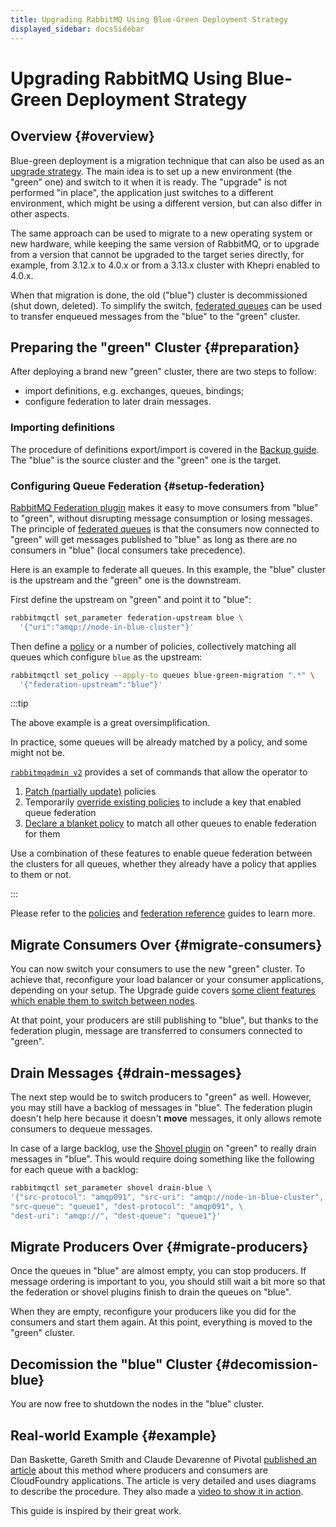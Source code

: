 ```yaml
---
title: Upgrading RabbitMQ Using Blue-Green Deployment Strategy
displayed_sidebar: docsSidebar
---
```

<!--
Copyright (c) 2005-2025 Broadcom. All Rights Reserved. The term "Broadcom" refers to Broadcom Inc. and/or its subsidiaries.

All rights reserved. This program and the accompanying materials
are made available under the terms of the under the Apache License,
Version 2.0 (the "License”); you may not use this file except in compliance
with the License. You may obtain a copy of the License at

https://www.apache.org/licenses/LICENSE-2.0

Unless required by applicable law or agreed to in writing, software
distributed under the License is distributed on an "AS IS" BASIS,
WITHOUT WARRANTIES OR CONDITIONS OF ANY KIND, either express or implied.
See the License for the specific language governing permissions and
limitations under the License.
-->

# Upgrading RabbitMQ Using Blue-Green Deployment Strategy

## Overview {#overview}

Blue-green deployment is a migration technique that can also be used as an [upgrade strategy](./upgrade).
The main idea is to set up a new environment (the "green" one) and switch to it
when it is ready. The "upgrade" is not performed "in place", the application just switches
to a different environment, which might be using a different version, but can
also differ in other aspects.

The same approach can be used to migrate to a new operating system or new hardware, while keeping the same version of RabbitMQ,
or to upgrade from a version that cannot be upgraded to the target series directly,
for example, from 3.12.x to 4.0.x or from a 3.13.x cluster with Khepri enabled to 4.0.x.

When that migration is done, the old ("blue") cluster is decommissioned (shut down, deleted).
To simplify the switch, [federated queues](./federated-queues)
can be used to transfer enqueued messages from the "blue" to the "green" cluster.
## Preparing the "green" Cluster {#preparation}

After deploying a brand new "green" cluster, there are two steps to follow:

 * import definitions, e.g. exchanges, queues, bindings;
 * configure federation to later drain messages.

### Importing definitions

The procedure of definitions export/import is
covered in the [Backup guide](./backup#definitions-export).
The "blue" is the source cluster and the "green" one is the target.

### Configuring Queue Federation {#setup-federation}

[RabbitMQ Federation plugin](./federation) makes it easy to move consumers
from "blue" to "green", without disrupting message consumption or losing messages.
The principle of [federated queues](./federated-queues) is that the consumers
now connected to "green" will get messages published to "blue" as long as there are
no consumers in "blue" (local consumers take precedence).

Here is an example to federate all queues. In this example, the "blue" cluster
is the upstream and the "green" one is the downstream.

First define the upstream on "green" and point it to "blue":

```bash
rabbitmqctl set_parameter federation-upstream blue \
  '{"uri":"amqp://node-in-blue-cluster"}'
```

Then define a [policy](./policies) or a number of policies, collectively matching all queues
which configure `blue` as the upstream:

```bash
rabbitmqctl set_policy --apply-to queues blue-green-migration ".*" \
  '{"federation-upstream":"blue"}'
```

:::tip

The above example is a great oversimplification.

In practice, some queues will be already matched by a policy,
and some might not be.

[`rabbitmqadmin v2`](./management-cli) provides a set of commands
that allow the operator to

1. [Patch (partially update)](./policies#patching) policies
2. Temporarily [override existing policies](./policies#override)
to include a key that enabled queue federation
3. [Declare a blanket policy](./policies#blanket) to match all other queues
to enable federation for them

Use a combination of these features to enable queue federation
between the clusters for all queues, whether they already have
a policy that applies to them or not.

:::

Please refer to the [policies](./policies) and
[federation reference](./federation-reference) guides to learn more.

## Migrate Consumers Over {#migrate-consumers}

You can now switch your consumers to use the new "green" cluster. To achieve
that, reconfigure your load balancer or your consumer applications, depending
on your setup. The Upgrade guide covers [some client features which enable
them to switch between nodes](./upgrade#rabbitmq-restart-handling).

At that point, your producers are still publishing to "blue", but thanks to
the federation plugin, message are transferred to consumers connected to "green".

## Drain Messages {#drain-messages}

The next step would be to switch producers to "green" as well. However, you may
still have a backlog of messages in "blue". The federation plugin doesn't help
here because it doesn't **move** messages, it only allows remote consumers to
dequeue messages.

In case of a large backlog, use the [Shovel plugin](./shovel-dynamic)
on "green" to really drain messages in "blue". This would require doing something
like the following for each queue with a backlog:

```bash
rabbitmqctl set_parameter shovel drain-blue \
'{"src-protocol": "amqp091", "src-uri": "amqp://node-in-blue-cluster", \
"src-queue": "queue1", "dest-protocol": "amqp091", \
"dest-uri": "amqp://", "dest-queue": "queue1"}'
```

## Migrate Producers Over {#migrate-producers}

Once the queues in "blue" are almost empty, you can stop producers. If message
ordering is important to you, you should still wait a bit more so that the
federation or shovel plugins finish to drain the queues on "blue".

When they are empty, reconfigure your producers like you did for the consumers
and start them again. At this point, everything is moved to the "green" cluster.

## Decomission the "blue" Cluster {#decomission-blue}

You are now free to shutdown the nodes in the "blue" cluster.

## Real-world Example {#example}

Dan Baskette, Gareth Smith and Claude Devarenne of Pivotal
[published an article](https://content.pivotal.io/blog/blue-green-application-deployments-with-rabbitmq)
about this method where producers and consumers are CloudFoundry applications.
The article is very detailed  and uses diagrams to describe the procedure.
They also made a [video to show it in action](https://www.youtube.com/watch?v=S2oO-t-E38c).

This guide is inspired by their great work.
